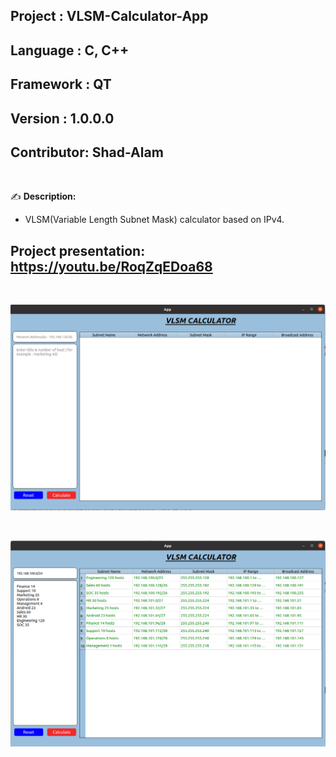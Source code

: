 ## Project    : VLSM-Calculator-App
## Language   : C, C++
## Framework  : QT
## Version    : 1.0.0.0
## Contributor: Shad-Alam 

<br/>

:writing_hand: **Description:** <br/>

- VLSM(Variable Length Subnet Mask) calculator based on IPv4. <br/>

## Project presentation: https://youtu.be/RoqZqEDoa68

<br/> 

![ezcv logo](https://github.com/Shad-Alam/VLSM-Calculator-App/blob/main/screenshot/d1.png)

<br/>

![ezcv logo](https://github.com/Shad-Alam/VLSM-Calculator-App/blob/main/screenshot/d2.png)


